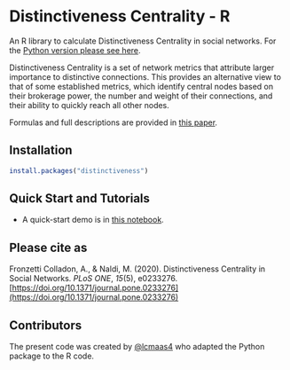 # Distinctiveness Centrality - R
An R library to calculate Distinctiveness Centrality in social networks. 
For the [Python version please see here](https://github.com/iandreafc/distinctiveness).

Distinctiveness Centrality is a set of network metrics that attribute larger importance to distinctive connections. This provides an alternative view to that of some established metrics, which identify central nodes based on their brokerage power, the number and weight of their connections, and their ability to quickly reach all other nodes.

Formulas and full descriptions are provided in [this paper](https://doi.org/10.1371/journal.pone.0233276).

## Installation
```R
install.packages("distinctiveness")
```

## Quick Start and Tutorials
- A quick-start demo is in [this notebook](DCDemoR.ipynb).

## Please cite as
Fronzetti Colladon, A., & Naldi, M. (2020). Distinctiveness Centrality in Social Networks. *PLoS ONE*, *15*(5), e0233276. [https://doi.org/10.1371/journal.pone.0233276](https://doi.org/10.1371/journal.pone.0233276)

## Contributors
The present code was created by [@lcmaas4](https://github.com/lcmaas4) who adapted the Python package to the R code.
